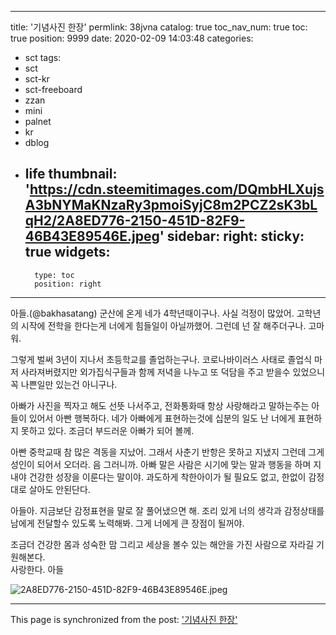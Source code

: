 
---
title: '기념사진 한장'
permlink: 38jvna
catalog: true
toc_nav_num: true
toc: true
position: 9999
date: 2020-02-09 14:03:48
categories:
- sct
tags:
- sct
- sct-kr
- sct-freeboard
- zzan
- mini
- palnet
- kr
- dblog
- life
thumbnail: 'https://cdn.steemitimages.com/DQmbHLXujsA3bNYMaKNzaRy3pmoiSyjC8m2PCZ2sK3bLqH2/2A8ED776-2150-451D-82F9-46B43E89546E.jpeg'
sidebar:
    right:
        sticky: true
widgets:
    -
        type: toc
        position: right
---


아들.(@bakhasatang)
군산에 온게 네가 4학년때이구나. 
사실 걱정이 많았어. 고학년의 시작에 전학을 한다는게 너에게 힘들일이 아닐까했어. 그런데 넌 잘 해주더구나.  고마워.  

그렇게 벌써 3년이 지나서 초등학교를 졸업하는구나. 
코로나바이러스 사태로 졸업식 마저 사라져버렸지만 
외가집식구들과 함께 저녁을 나누고 또 덕담을 주고 받을수 있었으니 꼭 나쁜일만 있는건 아니구나.  

아빠가 사진을 찍자고 해도 선뜻 나서주고, 전화통화때 항상 사랑해라고 말하는주는 아들이 있어서 아빤 행복하다. 
네가 아빠에게 표현하는것에 십분의 일도 난 너에게 표현하지 못하고 있다.  조금더 부드러운 아빠가 되어 볼께. 

아빤 중학교때 참 많은 격동을 지났어. 그래서 사춘기 반항은 못하고 지냈지 그런데 그게 성인이 되어서 오더라.  음 그러니까. 아빠 말은 사람은 시기에 맞는 말과 행동을 하며 지내야 건강한 성장을 이룬다는 말이야. 과도하게 착한아이가 될 필요도 없고, 한없이 감정대로 살아도 안된단다. 

아들아. 지금보단 감정표현을 말로 잘 풀어냈으면 해. 조리 있게 너의 생각과 감정상태를 남에게 전달할수 있도록 노력해봐. 그게 너에게 큰 장점이 될꺼야. 

조금더 건강한 몸과 성숙한 맘 그리고 세상을 볼수 있는 해안을 가진 사람으로 자라길 기원해본다.  
사랑한다. 아들


![2A8ED776-2150-451D-82F9-46B43E89546E.jpeg](https://cdn.steemitimages.com/DQmbHLXujsA3bNYMaKNzaRy3pmoiSyjC8m2PCZ2sK3bLqH2/2A8ED776-2150-451D-82F9-46B43E89546E.jpeg)

- - -

This page is synchronized from the post: ['기념사진 한장'](https://steemit.com/@kingbit/38jvna)

